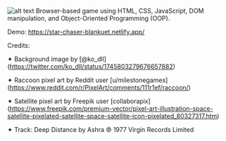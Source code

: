 ![alt text](https://fontmeme.com/permalink/240425/c75710ab35cd0c90fce4afde11cdfc62.png)
Browser-based game using HTML, CSS, JavaScript, DOM manipulation, and Object-Oriented Programming (OOP).

Demo: https://star-chaser-blankuet.netlify.app/

Credits:   

✦ Background image by [@ko_dll] (https://twitter.com/ko_dll/status/1745803279676657882)   

✦ Raccoon pixel art by Reddit user [u/milestonegames] (https://www.reddit.com/r/PixelArt/comments/111r1ef/raccoon/)  

✦ Satellite pixel art by Freepik user [collaborapix] (https://www.freepik.com/premium-vector/pixel-art-illustration-space-satellite-pixelated-satellite-space-satellite-icon-pixelated_80327317.htm)  

✦ Track: Deep Distance by Ashra ℗ 1977 Virgin Records Limited
